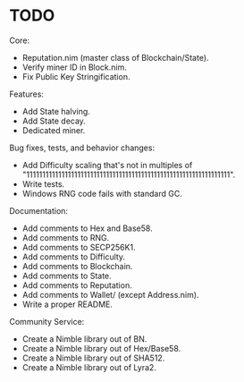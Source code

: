 # TODO

Core:
- Reputation.nim (master class of Blockchain/State).
- Verify miner ID in Block.nim.
- Fix Public Key Stringification.

Features:
- Add State halving.
- Add State decay.
- Dedicated miner.

Bug fixes, tests, and behavior changes:
- Add Difficulty scaling that's not in multiples of "1111111111111111111111111111111111111111111111111111111111111111".
- Write tests.
- Windows RNG code fails with standard GC.

Documentation:
- Add comments to Hex and Base58.
- Add comments to RNG.
- Add comments to SECP256K1.
- Add comments to Difficulty.
- Add comments to Blockchain.
- Add comments to State.
- Add comments to Reputation.
- Add comments to Wallet/ (except Address.nim).
- Write a proper README.

Community Service:
- Create a Nimble library out of BN.
- Create a Nimble library out of Hex/Base58.
- Create a Nimble library out of SHA512.
- Create a Nimble library out of Lyra2.
